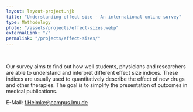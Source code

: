 ```yaml
---
layout: layout-project.njk
title: "Understanding effect size - An international online survey"
type: Methodology
photo: "/assets/projects/effect-sizes.webp"
externalLink: "/"
permalink: "/projects/effect-sizes/"
---
```


<br>

Our survey aims to find out how well students, physicians and researchers are able to understand and interpret different effect size indices. These indices are usually used to quantitatively describe the effect of new drugs and other therapies. The goal is to simplify the presentation of outcomes in medical publications.

E-Mail: [f.Heimke@campus.lmu.de](F.Heimke@campus.lmu.de)